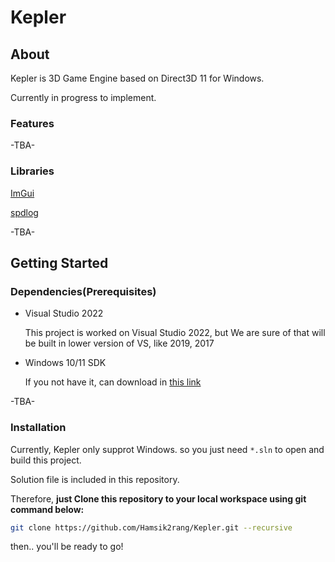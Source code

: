 # Kepler

## About

Kepler is 3D Game Engine based on Direct3D 11 for Windows.

Currently in progress to implement.

### Features

-TBA-

### Libraries

[ImGui](https://github.com/ocornut/imgui)

[spdlog](https://github.com/gabime/spdlog)

-TBA-

## Getting Started

### Dependencies(Prerequisites)

* Visual Studio 2022

  This project is worked on Visual Studio 2022, but We are sure of that will be built in lower version of VS, like 2019, 2017 
  
* Windows 10/11 SDK

  If you not have it, can download in [this link](https://developer.microsoft.com/ko-kr/windows/downloads/sdk-archive/)

  

-TBA-

### Installation

Currently, Kepler only supprot Windows. so you just need `*.sln` to open and build this project.

Solution file is included in this repository. 

Therefore, **just Clone this repository to your local workspace using git command below:**

```bash
git clone https://github.com/Hamsik2rang/Kepler.git --recursive
```

then.. you'll be ready to go!
